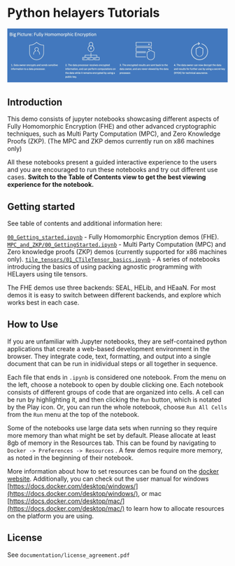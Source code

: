 # Python helayers Tutorials

![title](img/fhe.jpg)

## Introduction

This demo consists of jupyter notebooks showcasing different aspects of Fully Homomorphic Encryption (FHE) and other advanced cryptographic techniques, such as Multi Party Computation (MPC), and Zero Knowledge Proofs (ZKP).
(The MPC and ZKP demos currently run on x86 machines only)

 All these notebooks present a guided interactive experience to the users and you are encouraged to run these notebooks and try out different use cases. **Switch to the Table of
Contents view to get the best viewing experience for the notebook.**

## Getting started

See table of contents and additional information here:

[`00_Getting_started.ipynb`] - Fully Homomorphic Encryption demos (FHE).
[`MPC_and_ZKP/00_GettingStarted.ipynb`] - Multi Party Computation (MPC) and Zero knowledge proofs (ZKP) demos (currently supported for x86 machines only).
[`tile_tensors/01_CTileTensor_basics.ipynb`] - A series of notebooks introducing the basics of using packing agnostic programming with HELayers using tile tensors. 

The FHE demos use three backends: SEAL, HELib, and HEaaN. For most demos it is easy to switch between different backends, and explore which works best in each case.

## How to Use

If you are unfamiliar with Jupyter notebooks, they are self-contained python applications that create a web-based development environment in the browser.  They integrate code, text, formatting, and output into a single document that can be run in inidividual steps or all together in sequence.

Each file that ends in `.ipynb` is considered one notebook.  From the menu on the left, choose a notebook to open by double clicking one.  Each notebook consists of different groups of code that are organized into cells.  A cell can be run by highlighting it, and then clicking the `Run` button, which is notated by the Play icon.  Or, you can run the whole notebook, choose `Run All Cells` from the `Run` menu at the top of the notebook.

Some of the notebooks use large data sets when running so they require more memory than what might be set by default.  Please allocate at least 8gb of memory in the Resources tab.  This can be found by navigating to `Docker -> Preferences -> Resources` .  A few demos require more memory, as noted in the beginning of their notebook.

More information about how to set resources can be found on the [docker website](https://docs.docker.com/config/containers/resource_constraints/).  Additionally, you can check out the user manual for windows [https://docs.docker.com/desktop/windows/](https://docs.docker.com/desktop/windows/), or mac [https://docs.docker.com/desktop/mac/](https://docs.docker.com/desktop/mac/) to learn how to allocate resources on the platform you are using.

[`00_Getting_started.ipynb`]: 00_Getting_started.ipynb
[`MPC_and_ZKP/00_GettingStarted.ipynb`]: MPC_and_ZKP/00_GettingStarted.ipynb
[`tile_tensors/01_CTileTensor_basics.ipynb`]: tile_tensors/01_CTileTensor_basics.ipynb

## License

See `documentation/license_agreement.pdf`
